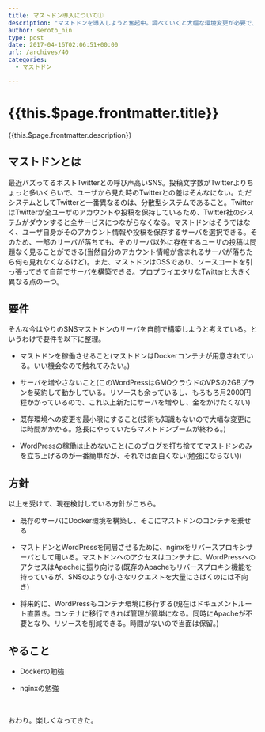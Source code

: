 ```yaml
---
title: マストドン導入について①
description: "マストドンを導入しようと奮起中。調べていくと大幅な環境変更が必要で、とても2、３日でできるものじゃなさそうなので、検討事項をメモ。"
author: seroto_nin
type: post
date: 2017-04-16T02:06:51+00:00
url: /archives/40
categories:
  - マストドン

---
```

# {{this.$page.frontmatter.title}}

<Date/><ShowCategoriesOfPost/>

{{this.$page.frontmatter.description}}

<!--more-->

## マストドンとは

最近バズってるポストTwitterとの呼び声高いSNS。投稿文字数がTwitterよりちょっと多いくらいで、ユーザから見た時のTwitterとの差はそんなにない。ただシステムとしてTwitterと一番異なるのは、分散型システムであること。TwitterはTwitterが全ユーザのアカウントや投稿を保持しているため、Twitter社のシステムがダウンすると全サービスにつながらなくなる。マストドンはそうではなく、ユーザ自身がそのアカウント情報や投稿を保存するサーバを選択できる。そのため、一部のサーバが落ちても、そのサーバ以外に存在するユーザの投稿は問題なく見ることができる(当然自分のアカウント情報が含まれるサーバが落ちたら何も見れなくなるけど)。また、マストドンはOSSであり、ソースコードを引っ張ってきて自前でサーバを構築できる。プロプライエタリなTwitterと大きく異なる点の一つ。

## 要件

そんな今はやりのSNSマストドンのサーバを自前で構築しようと考えている。というわけで要件を以下に整理。

- マストドンを稼働させること(マストドンはDockerコンテナが用意されている。いい機会なので触れてみたい。)

- サーバを増やさないこと(このWordPressはGMOクラウドのVPSの2GBプランを契約して動かしている。リソースも余っているし、もろもろ月2000円程かかっているので、これ以上新たにサーバを増やし、金をかけたくない)

- 既存環境への変更を最小限にすること(技術も知識もないので大幅な変更には時間がかかる。悠長にやっていたらマストドンブームが終わる。)

- WordPressの稼働は止めないこと(このブログを打ち捨ててマストドンのみを立ち上げるのが一番簡単だが、それでは面白くない(勉強にならない))

## 方針

以上を受けて、現在検討している方針がこちら。

- 既存のサーバにDocker環境を構築し、そこにマストドンのコンテナを乗せる

- マストドンとWordPressを同居させるために、nginxをリバースプロキシサーバとして用いる。マストドンへのアクセスはコンテナに、WordPressへのアクセスはApacheに振り向ける(既存のApacheもリバースプロキシ機能を持っているが、SNSのような小さなリクエストを大量にさばくのには不向き)

- 将来的に、WordPressもコンテナ環境に移行する(現在はドキュメントルート直置き。コンテナに移行できれば管理が簡単になる。同時にApacheが不要となり、リソースを削減できる。時間がないので当面は保留。)

## やること

- Dockerの勉強

- nginxの勉強

&nbsp;

おわり。楽しくなってきた。
